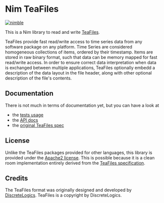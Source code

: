 Nim TeaFiles
============

[![nimble](https://raw.githubusercontent.com/yglukhov/nimble-tag/master/nimble.png)](https://github.com/yglukhov/nimble-tag)

This is a Nim library to read and write [TeaFiles](http://discretelogics.com/teafiles/).

TeaFiles provide fast read/write access to time series data from any software
package on any platform. Time Series are considered homogeneous collections of
items, ordered by their timestamp. Items are stored in raw binary format, such
that data can be memory mapped for fast read/write access. In order to ensure
correct data interpretation when data is exchanged between multiple applications,
TeaFiles optionally embedd a description of the data layout in the file header,
along with other optional description of the file's contents.

Documentation
-------------

There is not much in terms of documentation yet, but you can have a look at

* the [tests usage](https://github.com/unicredit/nim-teafiles/blob/master/test.nim)
* the [API docs](http://unicredit.github.io/nim-teafiles/api.html)
* the [original TeaFiles spec](http://discretelogics.com/resources/teafilespec/)

License
-------

Unlike the TeaFiles packages provided for other languages, this library is
provided under the [Apache2 license](http://www.apache.org/licenses/LICENSE-2.0).
This is possible because it is a clean room implementation entirely derived
from the [TeaFiles specification](http://discretelogics.com/resources/teafilespec/).

Credits
-------

The TeaFiles format was originally designed and developed by [DiscreteLogics](http://discretelogics.com).
TeaFiles is a copyright by DiscreteLogics.